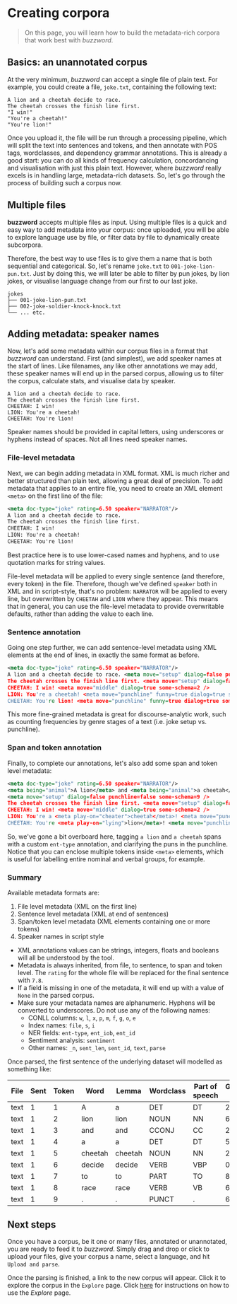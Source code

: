 # Creating corpora

> On this page, you will learn how to build the metadata-rich corpora that work best with *buzzword*.

## Basics: an unannotated corpus

At the very minimum, *buzzword* can accept a single file of plain text. For example, you could create a file, `joke.txt`, containing the following text:

```text
A lion and a cheetah decide to race.      
The cheetah crosses the finish line first.
"I win!"
"You're a cheetah!"
"You're lion!"
```

Once you upload it, the file will be run through a processing pipeline, which will split the text into sentences and tokens, and then annotate with POS tags, wordclasses, and dependency grammar annotations. This is already a good start: you can do all kinds of frequency calculation, concordancing and visualisation with just this plain text. However, where *buzzword* really excels is in handling large, metadata-rich datasets. So, let's go through the process of building such a corpus now.

## Multiple files

**buzzword** accepts multiple files as input. Using multiple files is a quick and easy way to add metadata into your corpus: once uploaded, you will be able to explore language use by file, or filter data by file to dynamically create subcorpora.

Therefore, the best way to use files is to give them a name that is both sequential and categorical. So, let's rename `joke.txt` to `001-joke-lion-pun.txt`. Just by doing this, we will later be able to filter by pun jokes, by lion jokes, or visualise language change from our first to our last joke.

```text
jokes
├── 001-joke-lion-pun.txt
├── 002-joke-soldier-knock-knock.txt
└── ... etc.
```

## Adding metadata: speaker names

Now, let's add some metadata within our corpus files in a format that *buzzword* can understand. First (and simplest), we add speaker names at the start of lines. Like filenames, any like other annotations we may add, these speaker names will end up in the parsed corpus, allowing us to filter the corpus, calculate stats, and visualise data by speaker.

```text
A lion and a cheetah decide to race. 
The cheetah crosses the finish line first.
CHEETAH: I win!
LION: You're a cheetah!
CHEETAH: You're lion!
```

Speaker names should be provided in capital letters, using underscores or hyphens instead of spaces. Not all lines need speaker names.

### File-level metadata

Next, we can begin adding metadata in XML format. XML is much richer and better structured than plain text, allowing a great deal of precision. To add metadata that applies to an entire file, you need to create an XML element `<meta>` on the first line of the file:


```xml
<meta doc-type="joke" rating=6.50 speaker="NARRATOR"/>
A lion and a cheetah decide to race. 
The cheetah crosses the finish line first.
CHEETAH: I win!
LION: You're a cheetah!
CHEETAH: You're lion!
```

Best practice here is to use lower-cased names and hyphens, and to use quotation marks for string values. 

File-level metadata will be applied to every single sentence (and therefore, every token) in the file. Therefore, though we've defined `speaker` both in XML and in script-style, that's no problem: `NARRATOR` will be applied to every line, but overwritten by `CHEETAH` and `LION` where they appear. This means that in general, you can use the file-level metadata to provide overwritable defaults, rather than adding the value to each line.

### Sentence annotation

Going one step further, we can add sentence-level metadata using XML elements at the end of lines, in exactly the same format as before.

```xml
<meta doc-type="joke" rating=6.50 speaker="NARRATOR"/>
A lion and a cheetah decide to race. <meta move="setup" dialog=false punchline=false some-schema=9 />
The cheetah crosses the finish line first. <meta move="setup" dialog=false punchline=false />
CHEETAH: I win! <meta move="middle" dialog=true some-schema=2 />
LION: You're a cheetah! <meta move="punchline" funny=true dialog=true some-schema=3 />
CHEETAH: You're lion! <meta move="punchline" funny=true dialog=true some-schema=4 rating=7.8 />
```

This more fine-grained metadata is great for discourse-analytic work, such as counting frequencies by genre stages of a text (i.e. joke setup vs. punchline).

### Span and token annotation

Finally, to complete our annotations, let's also add some span and token level metadata:

```xml
<meta doc-type="joke" rating=6.50 speaker="NARRATOR"/>
<meta being="animal">A lion</meta> and <meta being="animal">a cheetah</meta> decide to race. 
<meta move="setup" dialog=false punchline=false some-schema=9 />
The cheetah crosses the finish line first. <meta move="setup" dialog=false punchline=false />
CHEETAH: I win! <meta move="middle" dialog=true some-schema=2 />
LION: You're a <meta play-on="cheater">cheetah</meta>! <meta move="punchline" funny=true dialog=true some-schema=3 />
CHEETAH: You're <meta play-on="lying">lion</meta>! <meta move="punchline" funny=true dialog=true some-schema=4 rating=7.8 />
```

So, we've gone a bit overboard here, tagging `a lion` and `a cheetah` spans with a custom `ent-type` annotation, and clarifying the puns in the punchline. Notice that you can enclose multiple tokens inside `<meta>` elements, which is useful for labelling entire nominal and verbal groups, for example.

### Summary

Available metadata formats are:

1. File level metadata (XML on the first line)
2. Sentence level metadata (XML at end of sentences)
3. Span/token level metadata (XML elements containing one or more tokens)
4. Speaker names in script style

* XML annotations values can be strings, integers, floats and booleans will all be understood by the tool.
* Metadata is always inherited, from file, to sentence, to span and token level. The `rating` for the whole file will be replaced for the final sentence with `7.8`.
* If a field is missing in one of the metadata, it will end up with a value of `None` in the parsed corpus.
* Make sure your metadata names are alphanumeric. Hyphens will be converted to underscores. Do not use any of the following names:
  * CONLL columns: `w`, `l`, `x`, `p`, `m`, `f`, `g`, `o`, `e`
  * Index names: `file`, `s`, `i`
  * NER fields: `ent-type`, `ent_iob`, `ent_id`
  * Sentiment analysis: `sentiment`
  * Other names: `_n`, `sent_len`, `sent_id`, `text`, `parse`

Once parsed, the first sentence of the underlying dataset will modelled as something like:

| File     | Sent   | Token   | Word    | Lemma   | Wordclass   | Part of speech   |   Governor index | Dependency role   | Extra   | dialog   | doc_type   |   ent_id | ent_iob   | being   | funny   | move   | play_on   | punchline   |   rating |   sent_id |   sent_len |   some_schema | Speaker   |
|------|----|----|---------|---------|-------------|------------------|------------------|-------------------|-----|----------|------------|----------|-----------|------------|---------|--------|-----------|-------------|----------|-----------|------------|---------------|-----------|
| text |  1 |  1 | A       | a       | DET         | DT               |                2 | det               | _   | False    | joke       |        0 | O         |            | _       | setup  | _         | False       |      6.5 |         1 |          9 |             9 | NARRATOR  |
| text |  1 |  2 | lion    | lion    | NOUN        | NN               |                6 | nsubj             | _   | False    | joke       |        0 | O         | animal     | _       | setup  | _         | False       |      6.5 |         1 |          9 |             9 | NARRATOR  |
| text |  1 |  3 | and     | and     | CCONJ       | CC               |                2 | cc                | _   | False    | joke       |        0 | O         |            | _       | setup  | _         | False       |      6.5 |         1 |          9 |             9 | NARRATOR  |
| text |  1 |  4 | a       | a       | DET         | DT               |                5 | det               | _   | False    | joke       |        0 | O         |            | _       | setup  | _         | False       |      6.5 |         1 |          9 |             9 | NARRATOR  |
| text |  1 |  5 | cheetah | cheetah | NOUN        | NN               |                2 | conj              | _   | False    | joke       |        0 | O         | animal     | _       | setup  | _         | False       |      6.5 |         1 |          9 |             9 | NARRATOR  |
| text |  1 |  6 | decide  | decide  | VERB        | VBP              |                0 | ROOT              | _   | False    | joke       |        0 | O         |            | _       | setup  | _         | False       |      6.5 |         1 |          9 |             9 | NARRATOR  |
| text |  1 |  7 | to      | to      | PART        | TO               |                8 | aux               | _   | False    | joke       |        0 | O         |            | _       | setup  | _         | False       |      6.5 |         1 |          9 |             9 | NARRATOR  |
| text |  1 |  8 | race    | race    | VERB        | VB               |                6 | xcomp             | _   | False    | joke       |        0 | O         |            | _       | setup  | _         | False       |      6.5 |         1 |          9 |             9 | NARRATOR  |
| text |  1 |  9 | .       | .       | PUNCT       | .                |                6 | punct             | _   | False    | joke       |        0 | O         |            | _       | setup  | _         | False       |      6.5 |         1 |          9 |             9 | NARRATOR  |

## Next steps

Once you have a corpus, be it one or many files, annotated or unannotated, you are ready to feed it to *buzzword*. Simply drag and drop or click to upload your files, give your corpus a name, select a language, and hit `Upload and parse`. 

Once the parsing is finished, a link to the new corpus will appear. Click it to explore the corpus in the `Explore` page. Click [here](/guide) for instructions on how to use the *Explore* page.